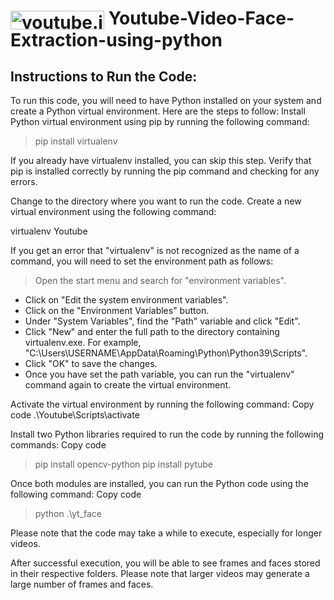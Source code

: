 # <img src="https://github.com/prateekj7777/Youtube-Video-Face-Extraction-using-python/blob/master/image.png" width="150px" height="30px" alt="youtube.jpg" align=center /> Youtube-Video-Face-Extraction-using-python


## Instructions to Run the Code:

To run this code, you will need to have Python installed on your system and create a Python virtual environment. Here are the steps to follow:
Install Python virtual environment using pip by running the following command:

> pip install virtualenv

 If you already have virtualenv installed, you can skip this step.
Verify that pip is installed correctly by running the pip command and checking for any errors.

Change to the directory where you want to run the code.
Create a new virtual environment using the following command:

virtualenv Youtube

 If you get an error that "virtualenv" is not recognized as the name of a command, you will need to set the environment path as follows:

>Open the start menu and search for "environment variables".
- Click on "Edit the system environment variables".
- Click on the "Environment Variables" button.
- Under "System Variables", find the "Path" variable and click "Edit".
- Click "New" and enter the full path to the directory containing virtualenv.exe. For example, "C:\Users\USERNAME\AppData\Roaming\Python\Python39\Scripts".
- Click "OK" to save the changes.
- Once you have set the path variable, you can run the "virtualenv" command again to create the virtual environment.

Activate the virtual environment by running the following command:
Copy code
.\Youtube\Scripts\activate

Install two Python libraries required to run the code by running the following commands:
Copy code

> pip install opencv-python pip install pytube

Once both modules are installed, you can run the Python code using the following command:
Copy code

> python .\yt_face

 Please note that the code may take a while to execute, especially for longer videos.

After successful execution, you will be able to see frames and faces stored in their respective folders. Please note that larger videos may generate a large number of frames and faces.
